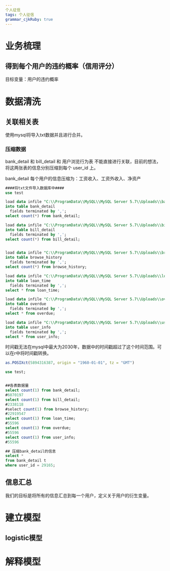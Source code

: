 ```yaml
---
个人征信
tags: 个人征信
grammar_cjkRuby: true
---
```

# 业务梳理
## 得到每个用户的违约概率（信用评分）
目标变量：用户的违约概率
# 数据清洗
## 关联相关表

使用mysql将导入txt数据并且进行合并。
### 压缩数据
bank_detail 和 bill_detail 和 用户浏览行为表 不能直接进行关联，目前的想法，将这两张表的信息分别压缩到每个 user_id 上。

bank_detail 每个用户的信息压缩为：工资收入、工资外收入、净资产

``` sql
####将txt文件导入数据库中####
use test

load data infile "C:\\ProgramData\\MySQL\\MySQL Server 5.7\\Uploads\\bank_detail_train.txt" 
into table bank_detail
  fields terminated by ',';
select count(*) from bank_detail;

load data infile "C:\\ProgramData\\MySQL\\MySQL Server 5.7\\Uploads\\bill_detail_train.txt" 
into table bill_detail
  fields terminated by ',';
select count(*) from bill_detail;


load data infile "C:\\ProgramData\\MySQL\\MySQL Server 5.7\\Uploads\\browse_history_train.txt" 
into table browse_history
  fields terminated by ',';
select count(*) from browse_history;

load data infile "C:\\ProgramData\\MySQL\\MySQL Server 5.7\\Uploads\\loan_time_train.txt" 
into table loan_time
  fields terminated by ',';
select * from loan_time;

load data infile "C:\\ProgramData\\MySQL\\MySQL Server 5.7\\Uploads\\overdue_train.txt" 
into table overdue
  fields terminated by ',';
select * from overdue;

load data infile "C:\\ProgramData\\MySQL\\MySQL Server 5.7\\Uploads\\user_info_train.txt" 
into table user_info
  fields terminated by ',';
select * from user_info;
```

时间戳无法在mysql中最大为2030年，数据中的时间戳超过了这个时间范围。可以在r中将时间戳转换。
``` r
as.POSIXct(5894316387, origin = "1960-01-01", tz = "GMT")  
```
``` sql
use test;


##各表数据量
select count(1) from bank_detail;
#6070197
select count(1) from bill_detail;
#2338118
#select count(1) from browse_history;
#22919547
select count(1) from loan_time;
#55596
select count(1) from overdue;
#55596
select count(1) from user_info;
#55596

## 压缩bank_detail的信息
select *
from bank_detail t
where user_id = 29165;

```


## 信息汇总

我们的目标是将所有的信息汇总到每一个用户，定义关于用户的衍生变量。


# 建立模型
## logistic模型

# 解释模型 